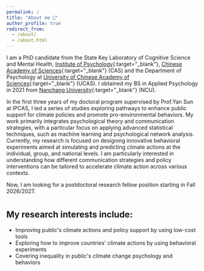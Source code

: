 ```yaml
---
permalink: /
title: "About me 🍬"
author_profile: true
redirect_from: 
  - /about/
  - /about.html
---
```


I am a PhD candidate from the State Key Laboratory of Cognitive Science and Mental Health, [Institute of Psychology](http://english.psych.cas.cn/au/){:target="_blank"}, [Chinese Academy of Sciences](https://english.cas.cn/){:target="_blank"} (CAS) and the Department of Psychology at [University of Chinese Academy of Sciences](https://english.ucas.ac.cn/){:target="_blank"} (UCAS). I obtained my BS in Applied Psychology in 2021 from [Nanchang University](https://english.ncu.edu.cn/){:target="_blank"} (NCU).

In the first three years of my doctoral program supervised by Prof.Yan Sun at IPCAS, I led a series of studies exploring pathways to enhance public support for climate policies and promote pro-environmental behaviors. My work primarily integrates psychological theory and communication strategies, with a particular focus on applying advanced statistical techniques, such as machine learning and psychological network analysis. Currently, my research is focused on designing innovative behavioral experiments aimed at simulating and predicting climate actions at the individual, group, and national levels. I am particularly interested in understanding how different communication strategies and policy interventions can be tailored to accelerate climate action across various contexts.

Now, I am looking for a postdoctoral research fellow position starting in Fall 2026/2027.

<span style="font-size: 0.8em;">My research interests include:</span>
======
* Improving public's climate actions and policy support by using low-cost tools
* Exploring how to improve countries' climate actions by using behavioral experiments
* Covering inequality in public's climate change psychology and behaviors
